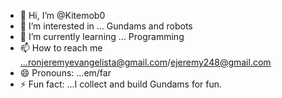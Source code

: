 - 👋 Hi, I’m @Kitemob0
- 👀 I’m interested in ... Gundams and robots
- 🌱 I’m currently learning ... Programming
- 📫 How to reach me ...ronjeremyevangelista@gmail.com/ejeremy248@gmail.com
- 😄 Pronouns: ...em/far
- ⚡ Fun fact: ...I collect and build Gundams for fun.

<!---
Kitemob0/Kitemob0 is a ✨ special ✨ repository because its `README.md` (this file) appears on your GitHub profile.
You can click the Preview link to take a look at your changes.
--->
